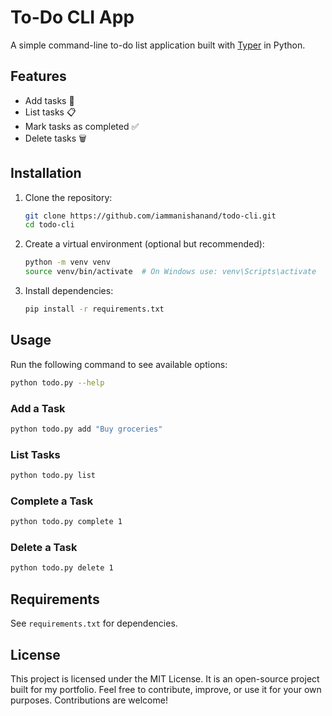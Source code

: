 # To-Do CLI App

A simple command-line to-do list application built with [Typer](https://typer.tiangolo.com/) in Python.

## Features
- Add tasks 📌
- List tasks 📋
- Mark tasks as completed ✅
- Delete tasks 🗑️

## Installation

1. Clone the repository:
   ```sh
   git clone https://github.com/iammanishanand/todo-cli.git
   cd todo-cli
   ```
2. Create a virtual environment (optional but recommended):
   ```sh
   python -m venv venv
   source venv/bin/activate  # On Windows use: venv\Scripts\activate
   ```
3. Install dependencies:
   ```sh
   pip install -r requirements.txt
   ```

## Usage

Run the following command to see available options:
```sh
python todo.py --help
```

### Add a Task
```sh
python todo.py add "Buy groceries"
```

### List Tasks
```sh
python todo.py list
```

### Complete a Task
```sh
python todo.py complete 1
```

### Delete a Task
```sh
python todo.py delete 1
```

## Requirements
See `requirements.txt` for dependencies.

## License
This project is licensed under the MIT License. It is an open-source project built for my portfolio. Feel free to contribute, improve, or use it for your own purposes. Contributions are welcome!


